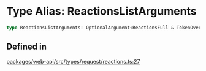 # Type Alias: ReactionsListArguments

```ts
type ReactionsListArguments: OptionalArgument<ReactionsFull & TokenOverridable & TraditionalPagingEnabled & CursorPaginationEnabled & OptionalTeamAssignable & object>;
```

## Defined in

[packages/web-api/src/types/request/reactions.ts:27](https://github.com/slackapi/node-slack-sdk/blob/c15385ef93ccdde9702f52f7d1f445999203d794/packages/web-api/src/types/request/reactions.ts#L27)
